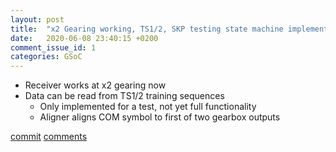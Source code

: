 ```yaml
---
layout: post
title:  "x2 Gearing working, TS1/2, SKP testing state machine implemented"
date:   2020-06-08 23:40:15 +0200
comment_issue_id: 1
categories: GSoC
---
```

- Receiver works at x2 gearing now
- Data can be read from TS1/2 training sequences
	- Only implemented for a test, not yet full functionality
	- Aligner aligns COM symbol to first of two gearbox outputs

[commit](https://github.com/ECP5-PCIe/ECP5-PCIe/commit/169585e26d098baa289bef4c41538d6fac457346)
[comments][comments]

[git]: https://github.com/ECP5-PCIe/ECP5-PCIe
[Comments]: https://github.com/ECP5-PCIe/ECP5-PCIe.github.io/issues/10